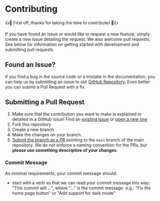 # Contributing

👍🎉 First off, thanks for taking the time to contribute! 🎉👍

If you have found an issue or would like to request a new feature, simply create a new issue detailing the request. We also welcome pull requests. See below for information on getting started with development and submitting pull requests.


## Found an Issue?

If you find a bug in the source code or a mistake in the documentation, you can help us by
submitting an issue to our [GitHub Repository](https://github.com/ariyoaresa/canteen/issues/new). Even better you can submit a Pull Request
with a fix.

## Submitting a Pull Request

1. Make sure that the contribution you want to make is explained or detailed in a GitHub issue! Find an [existing issue](https://github.com/rihamnazeer/Pearl-Of-The-Indian-Ocean/issues) or [open a new one](https://github.com/ariyoaresa/canteen/issues/new)
2. Fork this repository
3. Create a new branch
4. Make the changes on your branch.
5. [Submit the branch as a PR](https://help.github.com/en/github/collaborating-with-issues-and-pull-requests/creating-a-pull-request-from-a-fork) pointing to the `main` branch of the main repository.
   We do not enforce a naming convention for the PRs, but **please use something descriptive of your changes**.


### Commit Message

As minimal requirements, your commit message should:

- start with a verb so that we can read your commit message this way: "This commit will ...", where "..." is the commit message.
  e.g.: "Fix the home page button" or "Add support for dark mode"

